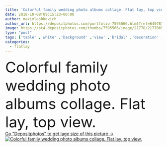 ```yaml
---
title: 'Colorful family wedding photo albums collage. Flat lay, top view.'
date: 2018-10-08T09:15:23+00:00
author: maximleshkovich
author_url: https://depositphotos.com/portfolio-7595566.html?ref=64678756
image: https://st4.depositphotos.com/thumbs/7595566/image/21778/217786586/api_thumb_450.jpg?forcejpeg=true
type: "post"
tags: ['table' ,'white' ,'background' ,'view' ,'bridal' ,'decoration' ,'festive' ,'texture' ,'life' ,'pattern' ,'frame' ,'modern' ,'pastel' ,'creative' ,'lay' ,'stylish' ,'wedding' ,'pale' ,'flat' ,'lifestyle' ,'desk' ,'still' ,'book' ,'template' ,'collection' ,'neutral' ,'composition' ,'top' ,'above' ,'collage' ,'blog' ,'peachy' ,'minimal' ,'mock' ,'albums' ,'wedding album' ,'photo albums' ,'flatlay' ]
categories: 
  - flatlay
---
```

<div aling="center">
            <font size="60"> Colorful family wedding photo albums collage. Flat lay, top view.</font>   
</div>
<div>
    <a href='https://st4.depositphotos.com/thumbs/7595566/image/21778/217786586/api_thumb_450.jpg?forcejpeg=true?ref=64678756' target=_blank > Go "Depositphotos" to get lage size of this picture ->
        <img href='https://st4.depositphotos.com/thumbs/7595566/image/21778/217786586/api_thumb_450.jpg?forcejpeg=true?ref=64678756' src='https://st4.depositphotos.com/7595566/21778/i/950/depositphotos_217786586-stock-photo-colorful-family-wedding-photo-albums.jpg?forcejpeg=true' alt='Colorful family wedding photo albums collage. Flat lay, top view.' >
    </a>
</div>
